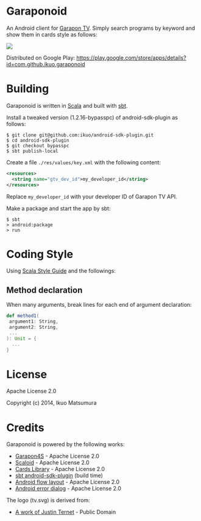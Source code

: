 # Garaponoid
An Android client for [Garapon TV](http://garapon.tv/).
Simply search programs by keyword and show them in cards style as follows:

![](http://drive.google.com/uc?export=view&id=0B13qn3aDmWCOSnBIZDVuTm01YVk)

Distributed on Google Play: https://play.google.com/store/apps/details?id=com.github.ikuo.garaponoid

# Building
Garaponoid is written in [Scala](http://www.scala-lang.org/)
and built with [sbt](http://www.scala-sbt.org/).

Install a tweaked version (1.2.16-bypasspc) of android-sdk-plugin as follows:
```
$ git clone git@github.com:ikuo/android-sdk-plugin.git
$ cd android-sdk-plugin
$ git checkout bypasspc
$ sbt publish-local
```

Create a file `./res/values/key.xml` with the following content:

```xml
<resources>
  <string name="gtv_dev_id">my_developer_id</string>
</resources>
```

Replace `my_developer_id` with your developer ID of Garapon TV API.

Make a package and start the app by sbt:

```
$ sbt
> android:package
> run
```

# Coding Style
Using [Scala Style Guide](http://docs.scala-lang.org/style/)
and the followings:

## Method declaration
When many arguments, break lines for each end of argument declaration:

```scala
def method1(
 argument1: String,
 argument2: String,
 ...
): Unit = {
  ...
}
```

# License

Apache License 2.0

Copyright (c) 2014, Ikuo Matsumura

# Credits
Garaponoid is powered by the following works:

- [Garapon4S](https://github.com/ikuo/garapon4s) - Apache License 2.0
- [Scaloid](https://github.com/pocorall/scaloid) - Apache License 2.0
- [Cards Library](https://github.com/gabrielemariotti/cardslib) - Apache License 2.0
- [sbt android-sdk-plugin](https://github.com/pfn/android-sdk-plugin) (build time)
- [Android flow layout](https://github.com/ApmeM/android-flowlayout) - Apache License 2.0
- [Android error dialog](https://github.com/ikuo/android-error-dialog) - Apache License 2.0

The logo (tv.svg) is derived from:

- [A work of Justin Ternet](http://openclipart.org/detail/182928/tv-cartoon-empty-by-justin-ternet-182928) - Public Domain
